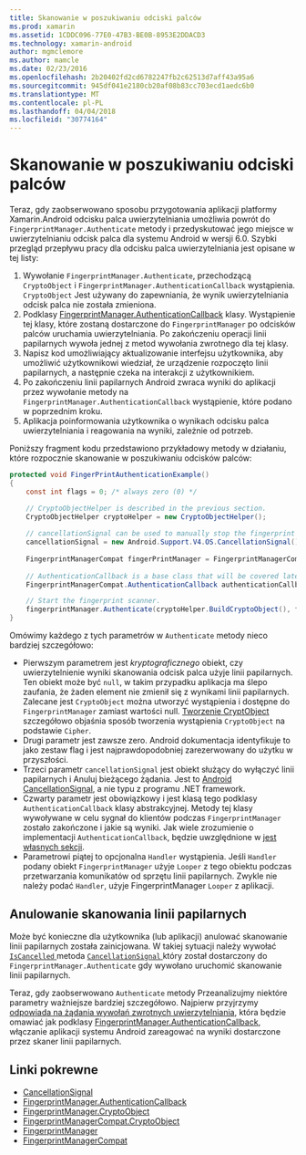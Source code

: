 ```yaml
---
title: Skanowanie w poszukiwaniu odciski palców
ms.prod: xamarin
ms.assetid: 1CDDC096-77E0-47B3-BE0B-8953E2DDACD3
ms.technology: xamarin-android
author: mgmclemore
ms.author: mamcle
ms.date: 02/23/2016
ms.openlocfilehash: 2b20402fd2cd6782247fb2c62513d7aff43a95a6
ms.sourcegitcommit: 945df041e2180cb20af08b83cc703ecd1aedc6b0
ms.translationtype: MT
ms.contentlocale: pl-PL
ms.lasthandoff: 04/04/2018
ms.locfileid: "30774164"
---
```

# <a name="scanning-for-fingerprints"></a>Skanowanie w poszukiwaniu odciski palców

Teraz, gdy zaobserwowano sposobu przygotowania aplikacji platformy Xamarin.Android odcisku palca uwierzytelniania umożliwia powrót do `FingerprintManager.Authenticate` metody i przedyskutować jego miejsce w uwierzytelnianiu odcisk palca dla systemu Android w wersji 6.0. Szybki przegląd przepływu pracy dla odcisku palca uwierzytelniania jest opisane w tej listy:

1. Wywołanie `FingerprintManager.Authenticate`, przechodzącą `CryptoObject` i `FingerprintManager.AuthenticationCallback` wystąpienia. `CryptoObject` Jest używany do zapewniania, że wynik uwierzytelniania odcisk palca nie została zmieniona. 
2. Podklasy [FingerprintManager.AuthenticationCallback](http://developer.android.com/reference/android/hardware/fingerprint/FingerprintManager.AuthenticationCallback.html) klasy. Wystąpienie tej klasy, które zostaną dostarczone do `FingerprintManager` po odcisków palców uruchamia uwierzytelniania. Po zakończeniu operacji linii papilarnych wywoła jednej z metod wywołania zwrotnego dla tej klasy.
3. Napisz kod umożliwiający aktualizowanie interfejsu użytkownika, aby umożliwić użytkownikowi wiedział, że urządzenie rozpoczęto linii papilarnych, a następnie czeka na interakcji z użytkownikiem. 
4. Po zakończeniu linii papilarnych Android zwraca wyniki do aplikacji przez wywołanie metody na `FingerprintManager.AuthenticationCallback` wystąpienie, które podano w poprzednim kroku.
5. Aplikacja poinformowania użytkownika o wynikach odcisku palca uwierzytelniania i reagowania na wyniki, zależnie od potrzeb. 

Poniższy fragment kodu przedstawiono przykładowy metody w działaniu, które rozpocznie skanowanie w poszukiwaniu odcisków palców:

```csharp
protected void FingerPrintAuthenticationExample()
{
    const int flags = 0; /* always zero (0) */

    // CryptoObjectHelper is described in the previous section.
    CryptoObjectHelper cryptoHelper = new CryptoObjectHelper();    
    
    // cancellationSignal can be used to manually stop the fingerprint scanner. 
    cancellationSignal = new Android.Support.V4.OS.CancellationSignal();
    
    FingerprintManagerCompat fingerPrintManager = FingerprintManagerCompat.From(this);
    
    // AuthenticationCallback is a base class that will be covered later on in this guide.
    FingerprintManagerCompat.AuthenticationCallback authenticationCallback = new MyAuthCallbackSample(this);

    // Start the fingerprint scanner.
    fingerprintManager.Authenticate(cryptoHelper.BuildCryptoObject(), flags, cancellationSignal, authenticationCallback, null);
}
```

Omówimy każdego z tych parametrów w `Authenticate` metody nieco bardziej szczegółowo:

* Pierwszym parametrem jest _kryptograficznego_ obiekt, czy uwierzytelnienie wyniki skanowania odcisk palca użyje linii papilarnych. Ten obiekt może być `null`, w takim przypadku aplikacja ma ślepo zaufania, że żaden element nie zmienił się z wynikami linii papilarnych. Zalecane jest `CryptoObject` można utworzyć wystąpienia i dostępne do `FingerprintManager` zamiast wartości null. [Tworzenie CryptObject](~/android/platform/fingerprint-authentication/creating-a-cryptoobject.md) szczegółowo objaśnia sposób tworzenia wystąpienia `CryptoObject` na podstawie `Cipher`.
* Drugi parametr jest zawsze zero. Android dokumentacja identyfikuje to jako zestaw flag i jest najprawdopodobniej zarezerwowany do użytku w przyszłości. 
* Trzeci parametr `cancellationSignal` jest obiekt służący do wyłączyć linii papilarnych i Anuluj bieżącego żądania. Jest to [Android CancellationSignal](http://developer.android.com/reference/android/os/CancellationSignal.html), a nie typu z programu .NET framework.
* Czwarty parametr jest obowiązkowy i jest klasą tego podklasy `AuthenticationCallback` klasy abstrakcyjnej. Metody tej klasy wywoływane w celu sygnał do klientów podczas `FingerprintManager` zostało zakończone i jakie są wyniki. Jak wiele zrozumienie o implementacji `AuthenticationCallback`, będzie uwzględnione w [jest własnych sekcji](~/android/platform/fingerprint-authentication/fingerprint-authentication-callbacks.md).
* Parametrowi piątej to opcjonalna `Handler` wystąpienia. Jeśli `Handler` podany obiekt `FingerprintManager` użyje `Looper` z tego obiektu podczas przetwarzania komunikatów od sprzętu linii papilarnych. Zwykle nie należy podać `Handler`, użyje FingerprintManager `Looper` z aplikacji.

## <a name="cancelling-a-fingerprint-scan"></a>Anulowanie skanowania linii papilarnych

Może być konieczne dla użytkownika (lub aplikacji) anulować skanowanie linii papilarnych została zainicjowana. W takiej sytuacji należy wywołać [ `IsCancelled` ](http://developer.android.com/reference/android/os/CancellationSignal.html#isCanceled()) metoda [ `CancellationSignal` ](http://developer.android.com/reference/android/os/CancellationSignal.html) który został dostarczony do `FingerprintManager.Authenticate` gdy wywołano uruchomić skanowanie linii papilarnych.

Teraz, gdy zaobserwowano `Authenticate` metody Przeanalizujmy niektóre parametry ważniejsze bardziej szczegółowo. Najpierw przyjrzymy [odpowiada na żądania wywołań zwrotnych uwierzytelniania](~/android/platform/fingerprint-authentication/fingerprint-authentication-callbacks.md), która będzie omawiać jak podklasy [FingerprintManager.AuthenticationCallback](http://developer.android.com/reference/android/hardware/fingerprint/FingerprintManager.AuthenticationCallback.html), włączanie aplikacji systemu Android zareagować na wyniki dostarczone przez skaner linii papilarnych.




## <a name="related-links"></a>Linki pokrewne

- [CancellationSignal](http://developer.android.com/reference/android/os/CancellationSignal.html)
- [FingerprintManager.AuthenticationCallback](http://developer.android.com/reference/android/hardware/fingerprint/FingerprintManager.AuthenticationCallback.html)
- [FingerprintManager.CryptoObject](http://developer.android.com/reference/android/hardware/fingerprint/FingerprintManager.CryptoObject.html)
- [FingerprintManagerCompat.CryptoObject](http://developer.android.com/reference/android/support/v4/hardware/fingerprint/FingerprintManagerCompat.CryptoObject.html)
- [FingerprintManager](http://developer.android.com/reference/android/hardware/fingerprint/FingerprintManager.html)
- [FingerprintManagerCompat](http://developer.android.com/reference/android/support/v4/hardware/fingerprint/FingerprintManagerCompat.html)
